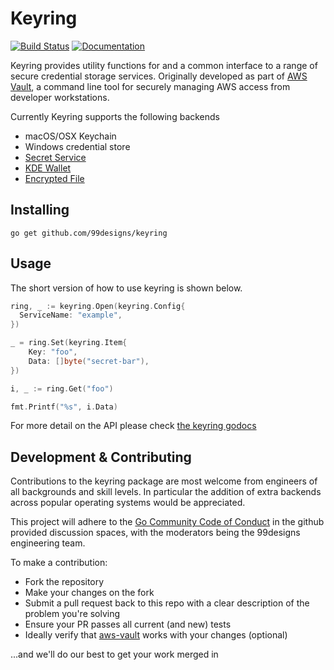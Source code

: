 Keyring
=======
[![Build Status](https://travis-ci.org/99designs/keyring.svg?branch=master)](https://travis-ci.org/99designs/keyring)
[![Documentation](https://godoc.org/github.com/99designs/keyring?status.svg)](https://godoc.org/github.com/99designs/keyring)

Keyring provides utility functions for and a common interface to a range of secure credential storage services. Originally developed as part of [AWS Vault](https://github.com/99designs/aws-vault), a command line tool for securely managing AWS access from developer workstations.

Currently Keyring supports the following backends
  * macOS/OSX Keychain
  * Windows credential store
  * [Secret Service](https://github.com/99designs/aws-vault/pull/98)
  * [KDE Wallet](https://github.com/99designs/aws-vault/pull/27)
  * [Encrypted File](https://github.com/99designs/aws-vault/pull/63)

## Installing

`go get github.com/99designs/keyring`

## Usage

The short version of how to use keyring is shown below.

```go
ring, _ := keyring.Open(keyring.Config{
  ServiceName: "example",
})

_ = ring.Set(keyring.Item{
	Key: "foo",
	Data: []byte("secret-bar"),
})

i, _ := ring.Get("foo")

fmt.Printf("%s", i.Data)
```

For more detail on the API please check [the keyring godocs](https://godoc.org/github.com/99designs/keyring)

## Development & Contributing

Contributions to the keyring package are most welcome from engineers of all backgrounds and skill levels. In particular the addition of extra backends across popular operating systems would be appreciated.

This project will adhere to the [Go Community Code of Conduct](https://golang.org/conduct) in the github provided discussion spaces, with the moderators being the 99designs engineering team.

To make a contribution:

  * Fork the repository
  * Make your changes on the fork
  * Submit a pull request back to this repo with a clear description of the problem you're solving
  * Ensure your PR passes all current (and new) tests
  * Ideally verify that [aws-vault](https://github.com/99designs/aws-vault) works with your changes (optional)

...and we'll do our best to get your work merged in
